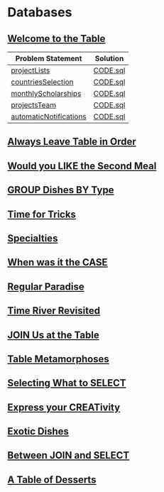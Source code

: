 # Databases

## [Welcome to the Table](https://github.com/Lintik/CodeFights-Databases/tree/master/Welcome%20to%20the%20Table)

|Problem Statement|Solution|
|---|---|
|[projectLists](https://github.com/Lintik/CodeFights-Databases/blob/master/Welcome%20to%20the%20Table/projectList/README.md)|[CODE.sql](https://github.com/Lintik/CodeFights-Databases/blob/master/Welcome%20to%20the%20Table/projectList/CODE.sql)|
|[countriesSelection](https://github.com/Lintik/CodeFights-Databases/blob/master/Welcome%20to%20the%20Table/countriesSelection/README.md)|[CODE.sql](https://github.com/Lintik/CodeFights-Databases/blob/master/Welcome%20to%20the%20Table/countriesSelection/CODE.sql)|
|[monthlyScholarships](https://github.com/Lintik/CodeFights-Databases/blob/master/Welcome%20to%20the%20Table/monthlyScholarships/README.md)|[CODE.sql](https://github.com/Lintik/CodeFights-Databases/blob/master/Welcome%20to%20the%20Table/monthlyScholarships/CODE.sql)|
|[projectsTeam](https://github.com/Lintik/CodeFights-Databases/blob/master/Welcome%20to%20the%20Table/projectsTeam/README.md)|[CODE.sql](https://github.com/Lintik/CodeFights-Databases/blob/master/Welcome%20to%20the%20Table/projectsTeam/CODE.sql)|
|[automaticNotifications](https://github.com/Lintik/CodeFights-Databases/blob/master/Welcome%20to%20the%20Table/automaticNotifications/README.md)|[CODE.sql](https://github.com/Lintik/CodeFights-Databases/blob/master/Welcome%20to%20the%20Table/automaticNotifications/CODE.sql)|

##  [Always Leave Table in Order](https://github.com/Lintik/CodeFights-Databases/tree/master/Always%20Leave%20the%20Table%20in%20Order)
##  [Would you LIKE the Second Meal](https://github.com/Lintik/CodeFights-Databases/tree/master/Would%20You%20Like%20a%20Second%20Meal)
##  [GROUP Dishes BY Type](https://github.com/Lintik/CodeFights-Databases/tree/master/GROUP%20Dishes%20BY%20Type)
##  [Time for Tricks](https://github.com/Lintik/CodeFights-Databases/tree/master/Time%20for%20Tricks)
##  [Specialties](https://github.com/Lintik/CodeFights-Databases/tree/master/Specialties)
##  [When was it the CASE](https://github.com/Lintik/CodeFights-Databases/tree/master/When%20was%20it%20the%20CASE)
##  [Regular Paradise](https://github.com/Lintik/CodeFights-Databases/tree/master/Regular%20Paradise)
##  [Time River Revisited](https://github.com/Lintik/CodeFights-Databases/tree/master/Time%20River%20Revisited)
##  [JOIN Us at the Table](https://github.com/Lintik/CodeFights-Databases/tree/master/JOIN%20Us%20at%20the%20Table)
##  [Table Metamorphoses](https://github.com/Lintik/CodeFights-Databases/tree/master/Table%20Metamorphoses)
##  [Selecting What to SELECT](https://github.com/Lintik/CodeFights-Databases/tree/master/Selecting%20What%20to%20SELECT)
##  [Express your CREATivity](https://github.com/Lintik/CodeFights-Databases/tree/master/Express%20your%20CREATivity)
##  [Exotic Dishes](https://github.com/Lintik/CodeFights-Databases/tree/master/Exotic%20Dishes)
##  [Between JOIN and SELECT](https://github.com/Lintik/CodeFights-Databases/tree/master/Between%20JOIN%20and%20SELECT)
##  [A Table of Desserts](https://github.com/Lintik/CodeFights-Databases/tree/master/A%20Table%20of%20Desserts)
